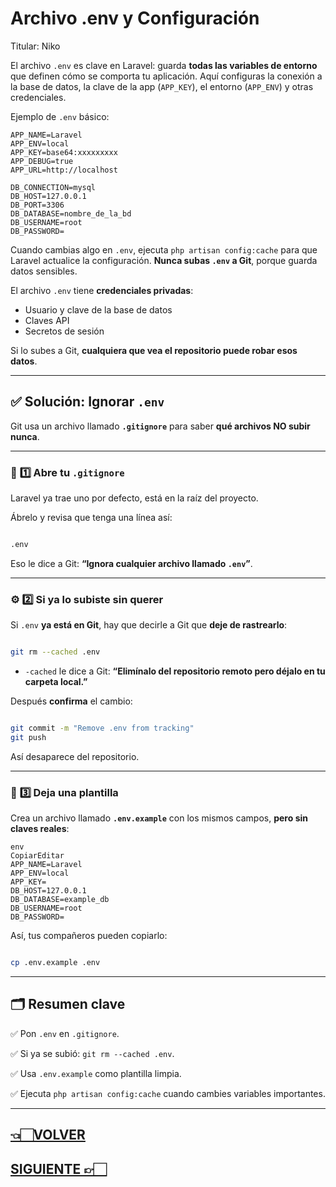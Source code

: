 #  Archivo .env y Configuración

Titular: Niko

El archivo `.env` es clave en Laravel: guarda **todas las variables de entorno** que definen cómo se comporta tu aplicación. Aquí configuras la conexión a la base de datos, la clave de la app (`APP_KEY`), el entorno (`APP_ENV`) y otras credenciales.

Ejemplo de `.env` básico:

```
APP_NAME=Laravel
APP_ENV=local
APP_KEY=base64:xxxxxxxxx
APP_DEBUG=true
APP_URL=http://localhost

DB_CONNECTION=mysql
DB_HOST=127.0.0.1
DB_PORT=3306
DB_DATABASE=nombre_de_la_bd
DB_USERNAME=root
DB_PASSWORD=

```

Cuando cambias algo en `.env`, ejecuta `php artisan config:cache` para que Laravel actualice la configuración. **Nunca subas `.env` a Git**, porque guarda datos sensibles.

El archivo `.env` tiene **credenciales privadas**:

- Usuario y clave de la base de datos
- Claves API
- Secretos de sesión

Si lo subes a Git, **cualquiera que vea el repositorio puede robar esos datos**.

---

## ✅ **Solución: Ignorar `.env`**

Git usa un archivo llamado **`.gitignore`** para saber **qué archivos NO subir nunca**.

---

### 📂 **1️⃣ Abre tu `.gitignore`**

Laravel ya trae uno por defecto, está en la raíz del proyecto.

Ábrelo y revisa que tenga una línea así:

```bash

.env

```

Eso le dice a Git: **“Ignora cualquier archivo llamado `.env`”**.

---

### ⚙️ **2️⃣ Si ya lo subiste sin querer**

Si `.env` **ya está en Git**, hay que decirle a Git que **deje de rastrearlo**:

```bash

git rm --cached .env

```

- `-cached` le dice a Git: **“Elimínalo del repositorio remoto pero déjalo en tu carpeta local.”**

Después **confirma** el cambio:

```bash

git commit -m "Remove .env from tracking"
git push

```

Así desaparece del repositorio.

---

### 📌 **3️⃣ Deja una plantilla**

Crea un archivo llamado **`.env.example`** con los mismos campos, **pero sin claves reales**:

```
env
CopiarEditar
APP_NAME=Laravel
APP_ENV=local
APP_KEY=
DB_HOST=127.0.0.1
DB_DATABASE=example_db
DB_USERNAME=root
DB_PASSWORD=

```

Así, tus compañeros pueden copiarlo:

```bash

cp .env.example .env

```

---

## 🗂️ **Resumen clave**

✅ Pon `.env` en `.gitignore`.

✅ Si ya se subió: `git rm --cached .env`.

✅ Usa `.env.example` como plantilla limpia.

✅ Ejecuta `php artisan config:cache` cuando cambies variables importantes.

---

## [👈🏻VOLVER](4.%20Estructura%20de%20carpetas.md)

## [SIGUIENTE 👉🏻](Qué%20es%20Artisan.md)